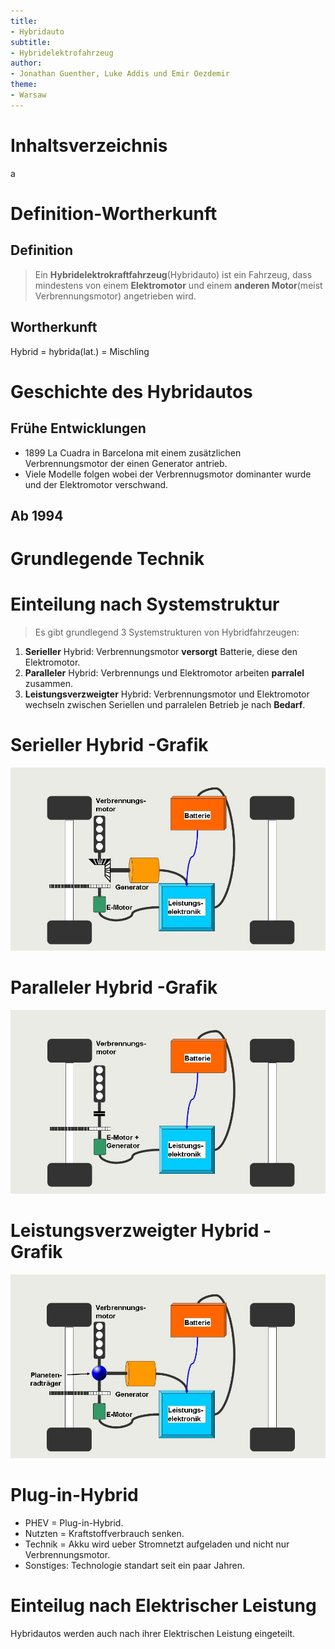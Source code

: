 ```yaml
---
title:
- Hybridauto
subtitle:
- Hybridelektrofahrzeug
author:
- Jonathan Guenther, Luke Addis und Emir Oezdemir
theme:
- Warsaw
---
```


# Inhaltsverzeichnis
a


# Definition-Wortherkunft
## Definition

> Ein **Hybridelektrokraftfahrzeug**(Hybridauto) ist ein Fahrzeug, dass mindestens von einem **Elektromotor** und einem **anderen Motor**(meist Verbrennungsmotor) angetrieben wird.


## Wortherkunft

Hybrid = hybrida(lat.) = Mischling

# Geschichte des Hybridautos
## Frühe Entwicklungen

- 1899 La Cuadra in Barcelona mit einem zusätzlichen Verbrennungsmotor der einen Generator antrieb.
- Viele Modelle folgen wobei der Verbrennugsmotor dominanter wurde und der Elektromotor verschwand.


## Ab 1994


# Grundlegende Technik

# Einteilung nach Systemstruktur
> Es gibt grundlegend 3 Systemstrukturen von Hybridfahrzeugen:

1. **Serieller** Hybrid: Verbrennungsmotor **versorgt** Batterie, diese den Elektromotor.
2. **Paralleler** Hybrid: Verbrennungs und Elektromotor arbeiten **parralel** zusammen.
3. **Leistungsverzweigter** Hybrid: Verbrennungsmotor und Elektromotor wechseln zwischen Seriellen und parralelen Betrieb je nach **Bedarf**.

# Serieller Hybrid -Grafik
![Serieller Hybrid](img/serieller.jpg)

# Paralleler Hybrid -Grafik
![Paralleler Hybrid](img/paralleler.jpg)

# Leistungsverzweigter Hybrid - Grafik
![Leistungsverzweigter Hybrid](img/leistungsverzweigter.jpg)

# Plug-in-Hybrid
  - PHEV = Plug-in-Hybrid.
  - Nutzten = Kraftstoffverbrauch senken.
  - Technik = Akku wird ueber Stromnetzt aufgeladen und nicht nur Verbrennungsmotor.
  - Sonstiges: Technologie standart seit ein paar Jahren.

# Einteilug nach Elektrischer Leistung
 Hybridautos werden auch nach ihrer Elektrischen Leistung eingeteilt.
